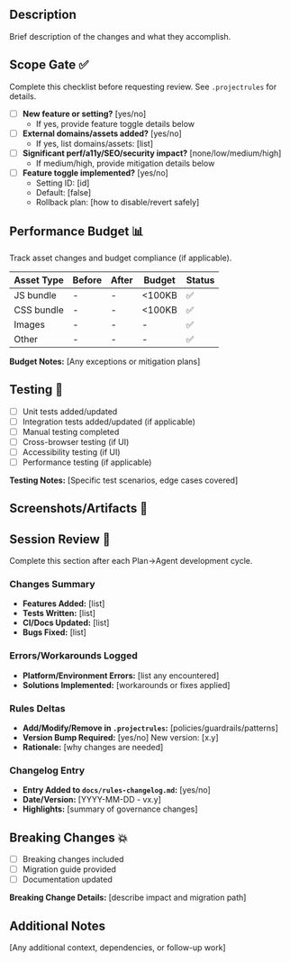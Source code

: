 ## Description

Brief description of the changes and what they accomplish.

## Scope Gate ✅

Complete this checklist before requesting review. See `.projectrules` for details.

- [ ] **New feature or setting?** [yes/no]
  - If yes, provide feature toggle details below
- [ ] **External domains/assets added?** [yes/no]
  - If yes, list domains/assets: [list]
- [ ] **Significant perf/a11y/SEO/security impact?** [none/low/medium/high]
  - If medium/high, provide mitigation details below
- [ ] **Feature toggle implemented?** [yes/no]
  - Setting ID: [id]
  - Default: [false]
  - Rollback plan: [how to disable/revert safely]

## Performance Budget 📊

Track asset changes and budget compliance (if applicable).

| Asset Type | Before | After | Budget | Status |
|------------|--------|-------|--------|--------|
| JS bundle | - | - | <100KB | ✅ |
| CSS bundle | - | - | <100KB | ✅ |
| Images | - | - | - | ✅ |
| Other | - | - | - | ✅ |

**Budget Notes:** [Any exceptions or mitigation plans]

## Testing 🧪

- [ ] Unit tests added/updated
- [ ] Integration tests added/updated (if applicable)
- [ ] Manual testing completed
- [ ] Cross-browser testing (if UI)
- [ ] Accessibility testing (if UI)
- [ ] Performance testing (if applicable)

**Testing Notes:** [Specific test scenarios, edge cases covered]

## Screenshots/Artifacts 📸

<!-- Add screenshots for UI changes, before/after comparisons -->

## Session Review 🔄

Complete this section after each Plan→Agent development cycle.

### Changes Summary
- **Features Added:** [list]
- **Tests Written:** [list]
- **CI/Docs Updated:** [list]
- **Bugs Fixed:** [list]

### Errors/Workarounds Logged
- **Platform/Environment Errors:** [list any encountered]
- **Solutions Implemented:** [workarounds or fixes applied]

### Rules Deltas
- **Add/Modify/Remove in `.projectrules`:** [policies/guardrails/patterns]
- **Version Bump Required:** [yes/no] New version: [x.y]
- **Rationale:** [why changes are needed]

### Changelog Entry
- **Entry Added to `docs/rules-changelog.md`:** [yes/no]
- **Date/Version:** [YYYY-MM-DD - vx.y]
- **Highlights:** [summary of governance changes]

## Breaking Changes 💥

- [ ] Breaking changes included
- [ ] Migration guide provided
- [ ] Documentation updated

**Breaking Change Details:** [describe impact and migration path]

## Additional Notes

[Any additional context, dependencies, or follow-up work]
